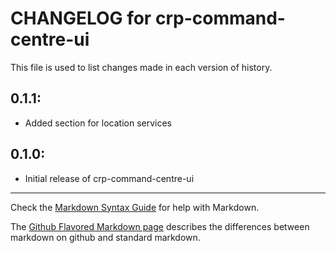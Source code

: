 # CHANGELOG for crp-command-centre-ui

This file is used to list changes made in each version of history.

## 0.1.1:

* Added section for location services

## 0.1.0:

* Initial release of crp-command-centre-ui

- - -
Check the [Markdown Syntax Guide](http://daringfireball.net/projects/markdown/syntax) for help with Markdown.

The [Github Flavored Markdown page](http://github.github.com/github-flavored-markdown/) describes the differences between markdown on github and standard markdown.
